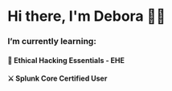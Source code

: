 # Hi there, I'm Debora 👋✨

### I’m currently learning:

#### 🔐 Ethical Hacking Essentials - EHE 
#### ⚔️ Splunk Core Certified User










<!-- <div align="center">
  <img src="https://github.com/deborafaria01/deborafaria01/blob/main/octocat-1687214578733.png" width="365px"/>
  <img src="https://github-readme-stats.vercel.app/api/top-langs/?username=deborafaria01&layout=donut&langs_count=10&theme=dracula" width="350px"/>
  <a href="https://github.com/deborafaria01">
</div> -->


  


